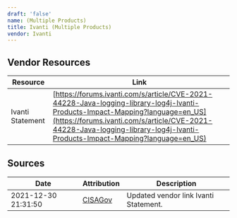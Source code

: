 ```yaml
---
draft: 'false'
name: (Multiple Products)
title: Ivanti (Multiple Products)
vendor: Ivanti
---
```


## Vendor Resources
| Resource | Link |
| --- | --- |
| Ivanti Statement | [https://forums.ivanti.com/s/article/CVE-2021-44228-Java-logging-library-log4j-Ivanti-Products-Impact-Mapping?language=en_US](https://forums.ivanti.com/s/article/CVE-2021-44228-Java-logging-library-log4j-Ivanti-Products-Impact-Mapping?language=en_US) |



## Sources
| Date | Attribution | Description |
| --- | --- | --- |
| 2021-12-30 21:31:50 | [CISAGov](https://raw.githubusercontent.com/cisagov/log4j-affected-db/develop/README.md) | Updated vendor link Ivanti Statement.  |
